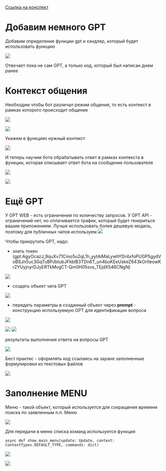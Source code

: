 [Ссылка на конспект](https://javarush.com/groups/posts/68451-dopolnenie-i-konspekt-k-zanjatiju-2)
# Добавим немного GPT

Добавим определение функции gpt и хэндлер, который будет использовать функцию

![](../_picturres/image_20250325224054.png)

Отвечает пока не сам GPT, а только код, который был написан днем ранее

# Контекст общения

Необходим чтобы бот различал режим общения, то есть контекст в рамках которого происходит общение

![](../_picturres/image_20250325224720.png)

![](../_picturres/image_20250325224849.png)

Укажем в функциях нужный контекст

![](../_picturres/image_20250325225224.png)

И теперь научим бота обрабатывать ответ в рамках контекста в функции, которая описывает ответ бота на сообщение пользователя

![](../_picturres/image_20250325225704.png)

![](../_picturres/image_20250325230322.png)


# Ещё GPT

У GPT WEB - есть ограничения по количеству запросов. 
У GPT API - ограничений нет, но оплачивается трафик, который будет генериться вашим приложением.
Лучше использовать более дешевую модель, поэтому для публичных чатов используем
![](../_picturres/image_20250326000048.png)

Чтобы прикрутить GPT, надо:
- знать токен (gpt:AgyOcazJ_9quXv71Cmo5u2qL1h_yytAiMaLywhYDr4xfoPUGP5gydVoBSJn5uc3GqTuBPJbtubJFkblB3TDn6T_un4buKEeUskeZ643kOrIteowKr2YUyjnyrDJyERTkMvgCT-Qm0H05svs_TEjdX546CNgN)

![](../_picturres/image_20250325233844.png)

- создать объект чата GPT

![](../_picturres/image_20250325234049.png)

- передать параметры в созданный объект через **prompt** - конструкцию используемую GPT для идентификации вопроса

![](../_picturres/image_20250325234514.png)

![](../_picturres/image_20250325234736.png)
![](../_picturres/image_20250325235726.png)


результаты выполнения ответа на вопросы GPT

![](../_picturres/image_20250325235755.png)


Бест практис - оформлять код ссылаясь на заране заполненные формулировки из текстовых файлов

![](../_picturres/image_20250326002135.png)

# Заполнение MENU

Меню - такой объект, который используется для сокращения времени поиска по заявленным п.п. Меню

![](../_picturres/image_20250326002351.png)

Для передачи в меню списка команд используется функция
```
async def show_main_menu(update: Update, context: ContextTypes.DEFAULT_TYPE, commands: dict)
```

![](../_picturres/image_20250326002444.png)

![](../_picturres/image_20250326003840.png)


